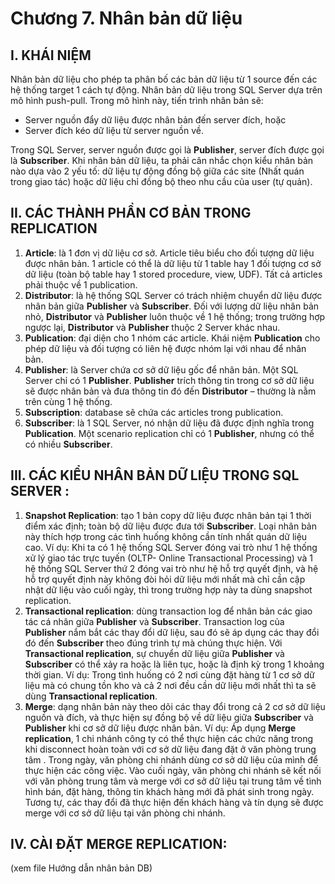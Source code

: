 # Chương 7. Nhân bản dữ liệu

## I. KHÁI NIỆM
Nhân bản dữ liệu cho phép ta phân bố các bản dữ liệu từ 1 source đến các hệ thống target 1 cách tự động. Nhân bản dữ liệu trong SQL Server dựa trên mô hình push-pull. Trong mô hình này, tiến trình nhân bản sẽ:
- Server nguồn đẩy dữ liệu được nhân bản đến server đích, hoặc
- Server đích kéo dữ liệu từ server nguồn về.

Trong SQL Server, server nguồn được gọi là **Publisher**, server đích được gọi là **Subscriber**.
Khi nhân bản dữ liệu, ta phải cân nhắc chọn kiểu nhân bản nào dựa vào 2 yếu tố: dữ liệu tự động đồng bộ giữa các site (Nhất quán trong giao tác) hoặc dữ liệu chỉ đồng bộ theo nhu cầu của user (tự quản).

## II. CÁC THÀNH PHẦN CƠ BẢN TRONG REPLICATION
1.  **Article**: là 1 đơn vị dữ liệu cơ sở. Article tiêu biểu cho đối tượng dữ liệu được nhân bản. 1 article có thể là dữ liệu từ 1 table hay 1 đối tượng cơ sở dữ liệu (toàn bộ table hay 1 stored procedure, view, UDF). Tất cả articles phải thuộc về 1 publication.
2.  **Distributor**: là hệ thống SQL Server có trách nhiệm chuyển dữ liệu được nhân bản giữa **Publisher** và **Subscriber**.
    Đối với lượng dữ liệu nhân bản nhỏ, **Distributor** và **Publisher** luôn thuộc về 1 hệ thống; trong trường hợp ngược lại, **Distributor** và **Publisher** thuộc 2 Server khác nhau.
3.  **Publication**: đại diện cho 1 nhóm các article. Khái niệm **Publication** cho phép dữ liệu và đối tượng có liên hệ được nhóm lại với nhau để nhân bản.
4.  **Publisher**: là Server chứa cơ sở dữ liệu gốc để nhân bản. Một SQL Server chỉ có 1 **Publisher**. **Publisher** trích thông tin trong cơ sở dữ liệu sẽ được nhân bản và đưa thông tin đó đến **Distributor** – thường là nằm trên cùng 1 hệ thống.
5.  **Subscription**: database sẽ chứa các articles trong publication.
6.  **Subscriber**: là 1 SQL Server, nó nhận dữ liệu đã được định nghĩa trong **Publication**. Một scenario replication chỉ có 1 **Publisher**, nhưng có thể có nhiều **Subscriber**.

## III. CÁC KIỂU NHÂN BẢN DỮ LIỆU TRONG SQL SERVER :
1.  **Snapshot Replication**: tạo 1 bản copy dữ liệu được nhân bản tại 1 thời điểm xác định; toàn bộ dữ liệu được đưa tới **Subscriber**. Loại nhân bản này thích hợp trong các tình huống không cần tính nhất quán dữ liệu cao.
    Ví dụ: Khi ta có 1 hệ thống SQL Server đóng vai trò như 1 hệ thống xử lý giao tác trực tuyến (OLTP- Online Transactional Processing) và 1 hệ thống SQL Server thứ 2 đóng vai trò như hệ hỗ trợ quyết định, và hệ hỗ trợ quyết định này không đòi hỏi dữ liệu mới nhất mà chỉ cần cập nhật dữ liệu vào cuối ngày, thì trong trường hợp này ta dùng snapshot replication.
2.  **Transactional replication**: dùng transaction log để nhân bản các giao tác cá nhân giữa **Publisher** và **Subscriber**. Transaction log của **Publisher** nắm bắt các thay đổi dữ liệu, sau đó sẽ áp dụng các thay đổi đó đến **Subscriber** theo đúng trình tự mà chúng thực hiện. Với **Transactional replication**, sự chuyển dữ liệu giữa **Publisher** và **Subscriber** có thể xảy ra hoặc là liên tục, hoặc là định kỳ trong 1 khoảng thời gian.
    Ví dụ: Trong tình huống có 2 nơi cùng đặt hàng từ 1 cơ sở dữ liệu mà có chung tồn kho và cả 2 nơi đều cần dữ liệu mới nhất thì ta sẽ dùng **Transactional replication**.
3.  **Merge**: dạng nhân bản này theo dõi các thay đổi trong cả 2 cơ sở dữ liệu nguồn và đích, và thực hiện sự đồng bộ về dữ liệu giữa **Subscriber** và **Publisher** khi cơ sở dữ liệu được nhân bản.
    Ví dụ: Áp dụng **Merge replication**, 1 chi nhánh công ty có thể thực hiện các chức năng trong khi disconnect hoàn toàn với cơ sở dữ liệu đang đặt ở văn phòng trung tâm . Trong ngày, văn phòng chi nhánh dùng cơ sở dữ liệu của mình để thực hiện các công việc. Vào cuối ngày, văn phòng chi nhánh sẽ kết nối với văn phòng trung tâm và merge với cơ sở dữ liệu tại trung tâm về tình hình bán, đặt hàng, thông tin khách hàng mới đã phát sinh trong ngày. Tương tự, các thay đổi đã thực hiện đến khách hàng và tín dụng sẽ được merge với cơ sở dữ liệu tại văn phòng chi nhánh.

## IV. CÀI ĐẶT MERGE REPLICATION:
(xem file Hướng dẫn nhân bản DB)